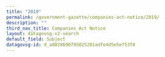 ```yaml
---
title: "2019"
permalink: /government-gazette/companies-act-notice/2019/
description: ""
third_nav_title: Companies Act Notice
layout: datagovsg-v2-search
default_field: Subject
datagovsg-id: d_a8028690795025201adfe4d5e5e753f0
---
```

